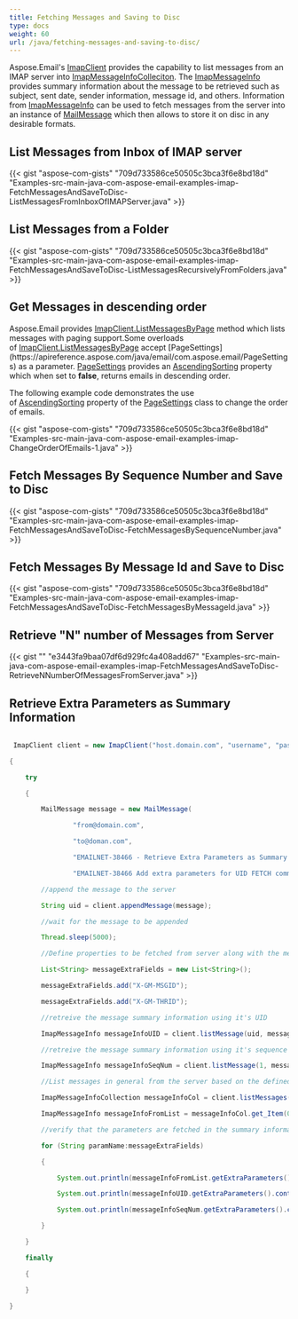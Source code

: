 ```yaml
---
title: Fetching Messages and Saving to Disc
type: docs
weight: 60
url: /java/fetching-messages-and-saving-to-disc/
---
```


Aspose.Email's [ImapClient](https://apireference.aspose.com/java/email/com.aspose.email/ImapClient) provides the capability to list messages from an IMAP server into [ImapMessageInfoColleciton](https://apireference.aspose.com/java/email/com.aspose.email/ImapMessageInfoCollection). The [ImapMessageInfo](https://apireference.aspose.com/java/email/com.aspose.email/ImapMessageInfo) provides summary information about the message to be retrieved such as subject, sent date, sender information, message id, and others. Information from [ImapMessageInfo](https://apireference.aspose.com/java/email/com.aspose.email/ImapMessageInfo) can be used to fetch messages from the server into an instance of [MailMessage](https://apireference.aspose.com/java/email/com.aspose.email/MailMessage) which then allows to store it on disc in any desirable formats.
## **List Messages from Inbox of IMAP server**
{{< gist "aspose-com-gists" "709d733586ce50505c3bca3f6e8bd18d" "Examples-src-main-java-com-aspose-email-examples-imap-FetchMessagesAndSaveToDisc-ListMessagesFromInboxOfIMAPServer.java" >}}
## **List Messages from a Folder**
{{< gist "aspose-com-gists" "709d733586ce50505c3bca3f6e8bd18d" "Examples-src-main-java-com-aspose-email-examples-imap-FetchMessagesAndSaveToDisc-ListMessagesRecursivelyFromFolders.java" >}}
## **Get Messages in descending order**
Aspose.Email provides [ImapClient.ListMessagesByPage](https://apireference.aspose.com/java/email/com.aspose.email/ImapClient#listMessagesByPage\(int,%20com.aspose.email.PageSettings\)) method which lists messages with paging support.Some overloads of [ImapClient.ListMessagesByPage](https://apireference.aspose.com/java/email/com.aspose.email/ImapClient#listMessagesByPage\(int,%20com.aspose.email.PageSettings\)) accept [PageSettings](https://apireference.aspose.com/java/email/com.aspose.email/PageSettings) as a parameter. [PageSettings](https://apireference.aspose.com/java/email/com.aspose.email/PageSettings) provides an [AscendingSorting](https://apireference.aspose.com/java/email/com.aspose.email/PageSettings#setAscendingSorting\(boolean\)) property which when set to **false**, returns emails in descending order.

The following example code demonstrates the use of [AscendingSorting](https://apireference.aspose.com/java/email/com.aspose.email/PageSettings#setAscendingSorting\(boolean\)) property of the [PageSettings](https://apireference.aspose.com/java/email/com.aspose.email/PageSettings) class to change the order of emails.

{{< gist "aspose-com-gists" "709d733586ce50505c3bca3f6e8bd18d" "Examples-src-main-java-com-aspose-email-examples-imap-ChangeOrderOfEmails-1.java" >}}
## **Fetch Messages By Sequence Number and Save to Disc**
{{< gist "aspose-com-gists" "709d733586ce50505c3bca3f6e8bd18d" "Examples-src-main-java-com-aspose-email-examples-imap-FetchMessagesAndSaveToDisc-FetchMessagesBySequenceNumber.java" >}}
## **Fetch Messages By Message Id and Save to Disc**
{{< gist "aspose-com-gists" "709d733586ce50505c3bca3f6e8bd18d" "Examples-src-main-java-com-aspose-email-examples-imap-FetchMessagesAndSaveToDisc-FetchMessagesByMessageId.java" >}}
## **Retrieve "N" number of Messages from Server**
{{< gist "" "e3443fa9baa07df6d929fc4a408add67" "Examples-src-main-java-com-aspose-email-examples-imap-FetchMessagesAndSaveToDisc-RetrieveNNumberOfMessagesFromServer.java" >}}
## **Retrieve Extra Parameters as Summary Information**


``` java

 ImapClient client = new ImapClient("host.domain.com", "username", "password");

{

    try

    {

        MailMessage message = new MailMessage(

                "from@domain.com",

                "to@doman.com",

                "EMAILNET-38466 - Retrieve Extra Parameters as Summary Info." ,

                "EMAILNET-38466 Add extra parameters for UID FETCH command");

        //append the message to the server

        String uid = client.appendMessage(message);

        //wait for the message to be appended

        Thread.sleep(5000);

        //Define properties to be fetched from server along with the message

        List<String> messageExtraFields = new List<String>();

        messageExtraFields.add("X-GM-MSGID");

        messageExtraFields.add("X-GM-THRID");

        //retreive the message summary information using it's UID

        ImapMessageInfo messageInfoUID = client.listMessage(uid, messageExtraFields);

        //retreive the message summary information using it's sequence number

        ImapMessageInfo messageInfoSeqNum = client.listMessage(1, messageExtraFields);

        //List messages in general from the server based on the defined properties

        ImapMessageInfoCollection messageInfoCol = client.listMessages(messageExtraFields);

        ImapMessageInfo messageInfoFromList = messageInfoCol.get_Item(0);

        //verify that the parameters are fetched in the summary information

        for (String paramName:messageExtraFields)

        {

            System.out.println(messageInfoFromList.getExtraParameters().containsKey(paramName));

            System.out.println(messageInfoUID.getExtraParameters().containsKey(paramName));

            System.out.println(messageInfoSeqNum.getExtraParameters().containsKey(paramName));

        }

    }

    finally

    {

    }

}

```
